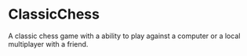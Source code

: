 # ClassicChess
A classic chess game with a ability to play against a computer or a local multiplayer with a friend.
